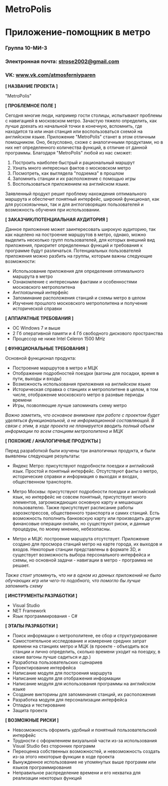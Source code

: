 # MetroPolis
# Приложение-помощник в метро

### Группа 10-МИ-3
### Электронная почта: strose2002@gmail.com
### VK: www.vk.com/atmosferniyparen

**[ НАЗВАНИЕ ПРОЕКТА ]**

"MetroPolis"

**[ ПРОБЛЕМНОЕ ПОЛЕ ]**

Сегодня многие люди, например гости столицы, испытывают проблемы с навигацией в московском метро. Зачастую тяжело определить, как лучше доехать из начальной точки в конечную, вспомнить, где находится та или иная станция или воспользоваться схемой на английском языке. Приложение "MetroPolis" станет в этом отличным помощником. Оно, безусловно, схоже с аналогичными продуктами, но в них нет определенного количества функций, в отличие от данной программы. Благодаря "MetroPolis" любой из нас сможет: 

1) Построить наиболее быстрый и рациональный маршрут
2) Узнать много интересных фактов о московском метро
3) Посмотреть, как выглядела "подземка" в прошлом
4) Запомнить станции и их расположение с помощью игры
5) Воспользоваться приложением на английском языке. 

Заявленный продукт решит проблему нахождения оптимального маршрута и обеспечит понятный интерфейс, широкий функционал, как для русскоязычных, так и для англоговорящих пользователей и возможность обучения при использовании.

**[ ЗАКАЗЧИК/ПОТЕНЦИАЛЬНАЯ АУДИТОРИЯ ]**

Данное приложение может заинтересовать широкую аудиторию, так как нацелено на построение маршрутов в метро, однако, можно выделить 
несколько групп пользователей, для которых внешний вид приложения, приоритет определенных функций и требования к программе будут 
различаться. Потенциальных пользователей приложения можно разбить на группы, которым важны следующие возможности:
* Использование приложения для определения оптимального маршрута в метро
* Ознакомление с интересными фактами и особенностями московского метрополитена
* Англоязычный интерфейс
* Запоминание расположения станций и схемы метро в целом
* Изучение прошлого московского метрополитена и получение исторической справки

**[ АППАРАТНЫЕ ТРЕБОВАНИЯ ]** 

* ОС Windows 7 и выше
* 2 Гб оперативной памяти и 4 Гб свободного дискового пространства 
* Процессор не ниже Intel Celeron 1500 MHz

**[ ФУНКЦИОНАЛЬНЫЕ ТРЕБОВАНИЯ ]**

Основной функционал продукта:
* Построение маршрутов в метро и МЦК
* Отображение подробностей поездки (вагоны для посадки, время в пути, выходы и входы)
* Возможность использования приложения на английском языке
* Историческая справка о станциях и метрополитене в целом, в том числе, отображение московского метро в разнвые периоды времени
* Игры, позволяющие лучше запоминать схему метро

_Важно заметить, что основное внимание при работе с проектом будет уделяться функциональной, а не информационной составляющей. В связи с этим, в ходе проекта не планируется вводить полный объем информации по всем станциям метрополитена и МЦК_

**[ ПОХОЖИЕ / АНАЛОГИЧНЫЕ ПРОДУКТЫ ]**

Перед разработкой были изучены три аналогичных продукта, и были выявлены следующие результаты:

* Яндекс Метро: присутствуют подробности поездки и английский язык. Простой и понятный интерфейс. Отсутствуют факты о метро, исторические справки и информация о выходах и входах, общественном транспорте. 

* Метро Москвы: присутствуют подробности поездки и английский язык, но интерфейс не совсем понятный, присутствует много элементов, загромождающих основную карту и мешающих пользователю. Также присутствует расписание работы аэроэкспрессов, общественного транспорта и самих станций. Есть возможность пополнить банковскую карту или производить другие финансовые операции онлайн, но существуют риски, и данные процедуры, по моему мнению, небезопасны.

* Метро и МЦК: построение маршрута отсутствует. Приложение создано для просмора станций метро на карте города, их выходов и входов. Некоторые станции представлены в формате 3D, и существует возможность выбора персонального интерфейса и схемы, но основной задачи - навигации в метро - программа не решает.

_Также стоит упомянуть, что ни в одном из данных приложений не было обучающих игр или чего-то подобного, что помогло бы лучше 
запомнить схему_

**[ ИНСТРУМЕНТЫ РАЗРАБОТКИ ]**

* Visual Studio
* NET Framework 
* Язык программирования - C#

**[ ЭТАПЫ РАЗРАБОТКИ ]**

* Поиск информации о метрополитене, ее сбор и структурирование
* Самостоятельное исследование и измерение средних затрат времени на станциях метро и МЦК (в проекте - объездить все станции и лично определить, сколько времени уходит на поездку, в какие вагоны лучше садиться и др.)
* Разработка пользовательских сценариев
* Проектирование интерфейса
* Написание модуля для построения маршрута
* Написание модуля для отображения информации
* Написание модуля для использования программы на английском языке
* Создание викторины для запоминания станций, их расположения
* Разработка модуля для персонализации интерфейса
* Отладка и тестирование
* Защита проекта

**[ ВОЗМОЖНЫЕ РИСКИ ]**

* Невозможность оформить удобный и понятный пользовательский интерфейс 
* Трудности с оформлением визуальной части из-за использования Visual Studio без сторонних программ
* Переоценка собственных возможностей, и невозможность создать из-за этого некоторые функции в ходе проекта
* Вынужденное использование не упомянутых выше программ или языков программирования
* Неправильное распределение времени и его нехватка для реализации некоторых функций
